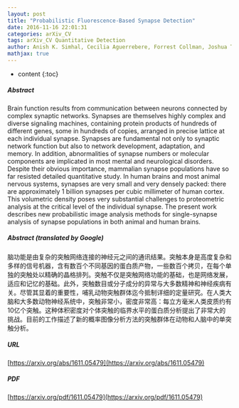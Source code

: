 ```yaml
---
layout: post
title: "Probabilistic Fluorescence-Based Synapse Detection"
date: 2016-11-16 22:01:31
categories: arXiv_CV
tags: arXiv_CV Quantitative Detection
author: Anish K. Simhal, Cecilia Aguerrebere, Forrest Collman, Joshua T. Vogelstein, Kristina D. Micheva, Richard J. Weinberg, Stephen J. Smith, Guillermo Sapiro
mathjax: true
---
```


* content
{:toc}

##### Abstract
Brain function results from communication between neurons connected by complex synaptic networks. Synapses are themselves highly complex and diverse signaling machines, containing protein products of hundreds of different genes, some in hundreds of copies, arranged in precise lattice at each individual synapse. Synapses are fundamental not only to synaptic network function but also to network development, adaptation, and memory. In addition, abnormalities of synapse numbers or molecular components are implicated in most mental and neurological disorders. Despite their obvious importance, mammalian synapse populations have so far resisted detailed quantitative study. In human brains and most animal nervous systems, synapses are very small and very densely packed: there are approximately 1 billion synapses per cubic millimeter of human cortex. This volumetric density poses very substantial challenges to proteometric analysis at the critical level of the individual synapse. The present work describes new probabilistic image analysis methods for single-synapse analysis of synapse populations in both animal and human brains.

##### Abstract (translated by Google)
脑功能是由复杂的突触网络连接的神经元之间的通讯结果。突触本身是高度复杂和多样的信号机器，含有数百个不同基因的蛋白质产物，一些数百个拷贝，在每个单独的突触处以精确的晶格排列。突触不仅是突触网络功能的基础，也是网络发展，适应和记忆的基础。此外，突触数目或分子成分的异常与大多数精神和神经疾病有关。尽管其显着的重要性，哺乳动物突触群体迄今抵制详细的定量研究。在人类大脑和大多数动物神经系统中，突触非常小，密度非常高：每立方毫米人类皮质约有10亿个突触。这种体积密度对个体突触的临界水平的蛋白质分析提出了非常大的挑战。目前的工作描述了新的概率图像分析方法的突触群体在动物和人脑中的单突触分析。

##### URL
[https://arxiv.org/abs/1611.05479](https://arxiv.org/abs/1611.05479)

##### PDF
[https://arxiv.org/pdf/1611.05479](https://arxiv.org/pdf/1611.05479)

